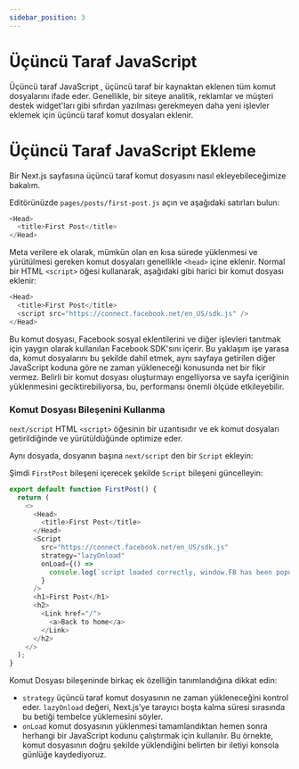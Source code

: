 ```yaml
---
sidebar_position: 3
---
```


# Üçüncü Taraf JavaScript

Üçüncü taraf JavaScript , üçüncü taraf bir kaynaktan eklenen tüm komut dosyalarını ifade eder. Genellikle, bir siteye analitik, reklamlar ve müşteri destek widget'ları gibi sıfırdan yazılması gerekmeyen daha yeni işlevler eklemek için üçüncü taraf komut dosyaları eklenir.

# Üçüncü Taraf JavaScript Ekleme


Bir Next.js sayfasına üçüncü taraf komut dosyasını nasıl ekleyebileceğimize bakalım.

Editörünüzde `pages/posts/first-post.js` açın ve aşağıdaki satırları bulun:

```js
<Head>
  <title>First Post</title>
</Head>
```

Meta verilere ek olarak, mümkün olan en kısa sürede yüklenmesi ve yürütülmesi gereken komut dosyaları genellikle `<head>` içine eklenir. Normal bir HTML `<script>` öğesi kullanarak, aşağıdaki gibi harici bir komut dosyası eklenir:


```js
<Head>
  <title>First Post</title>
  <script src="https://connect.facebook.net/en_US/sdk.js" />
</Head>
```

Bu komut dosyası, Facebook sosyal eklentilerini ve diğer işlevleri tanıtmak için yaygın olarak kullanılan Facebook SDK'sını içerir. Bu yaklaşım işe yarasa da, komut dosyalarını bu şekilde dahil etmek, aynı sayfaya getirilen diğer JavaScript koduna göre ne zaman yükleneceği konusunda net bir fikir vermez. Belirli bir komut dosyası oluşturmayı engelliyorsa ve sayfa içeriğinin yüklenmesini geciktirebiliyorsa, bu, performansı önemli ölçüde etkileyebilir.

### Komut Dosyası Bileşenini Kullanma

`next/script` HTML `<script>` öğesinin bir uzantısıdır ve ek komut dosyaları getirildiğinde ve yürütüldüğünde optimize eder.

Aynı dosyada, dosyanın başına `next/script` den bir `Script` ekleyin:

Şimdi `FirstPost` bileşeni içerecek şekilde `Script` bileşeni güncelleyin:

```js
export default function FirstPost() {
  return (
    <>
      <Head>
        <title>First Post</title>
      </Head>
      <Script
        src="https://connect.facebook.net/en_US/sdk.js"
        strategy="lazyOnload"
        onLoad={() =>
          console.log(`script loaded correctly, window.FB has been populated`)
        }
      />
      <h1>First Post</h1>
      <h2>
        <Link href="/">
          <a>Back to home</a>
        </Link>
      </h2>
    </>
  );
}

```


Komut Dosyası bileşeninde birkaç ek özelliğin tanımlandığına dikkat edin:

- `strategy` üçüncü taraf komut dosyasının ne zaman yükleneceğini kontrol eder. `lazyOnload` değeri, Next.js'ye tarayıcı boşta kalma süresi sırasında bu betiği tembelce yüklemesini söyler.
- `onLoad` komut dosyasının yüklenmesi tamamlandıktan hemen sonra herhangi bir JavaScript kodunu çalıştırmak için kullanılır. Bu örnekte, komut dosyasının doğru şekilde yüklendiğini belirten bir iletiyi konsola günlüğe kaydediyoruz.